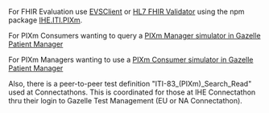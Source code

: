 
For FHIR Evaluation use [EVSClient](https://gazelle.ihe.net/content/evsfhirvalidation) or [HL7 FHIR Validator](https://confluence.hl7.org/display/FHIR/Using+the+FHIR+Validator) using the npm package [IHE.ITI.PIXm](package.tgz). 

For PIXm Consumers wanting to query a [PIXm Manager simulator in Gazelle Patient Manager](https://gazelle.ihe.net/content/pmpixquery-patientidentityconsumer)

For PIXm Managers wanting to use a [PIXm Consumer simulator in Gazelle Patient Manager]( https://gazelle.ihe.net/content/pmpixquery-pixmanager)

Also, there is a peer-to-peer test definition "ITI-83_(PIXm)_Search_Read" used at Connectathons. This is coordinated for those at IHE Connectathon thru their login to Gazelle Test Management (EU or NA Connectathon).